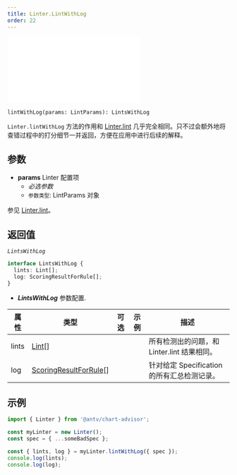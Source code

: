 ```yaml
---
title: Linter.LintWithLog
order: 22
---
```


<embed src='@/docs/common/style.md'></embed>

```sign
lintWithLog(params: LintParams): LintsWithLog
```

`Linter.lintWithLog` 方法的作用和 [Linter.lint](./21_Linter-lint) 几乎完全相同。只不过会额外地将查错过程中的打分细节一并返回，方便在应用中进行后续的解释。

## 参数

* **params** Linter 配置项
  * _必选参数_
  * `参数类型`: LintParams 对象

参见 [Linter.lint](./21_Linter-lint#参数)。

## 返回值

_`LintsWithLog`_

```ts
interface LintsWithLog {
  lints: Lint[];
  log: ScoringResultForRule[];
}
```

* _**LintsWithLog**_ 参数配置.

| 属性  | 类型                                                                   | 可选  | 示例 | 描述                                        |
| ----- | ---------------------------------------------------------------------- | :---: | ---- | ------------------------------------------- |
| lints | [Lint](../types/3_ChartAdvisor#lint)[]                                 |       |      | 所有检测出的问题，和 Linter.lint 结果相同。 |
| log   | [ScoringResultForRule](../types/3_ChartAdvisor#scoringresultforrule)[] |       |      | 针对给定 Specification 的所有汇总检测记录。 |

## 示例

```ts
import { Linter } from '@antv/chart-advisor';

const myLinter = new Linter();
const spec = { ...someBadSpec };

const { lints, log } = myLinter.lintWithLog({ spec });
console.log(lints);
console.log(log);
```
